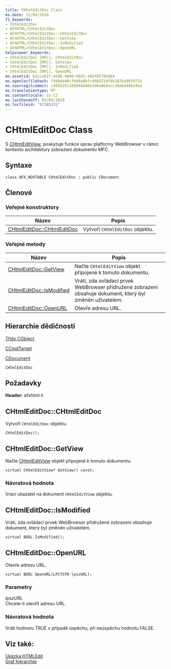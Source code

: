 ```yaml
---
title: CHtmlEditDoc Class
ms.date: 11/04/2016
f1_keywords:
- CHtmlEditDoc
- AFXHTML/CHtmlEditDoc
- AFXHTML/CHtmlEditDoc::CHtmlEditDoc
- AFXHTML/CHtmlEditDoc::GetView
- AFXHTML/CHtmlEditDoc::IsModified
- AFXHTML/CHtmlEditDoc::OpenURL
helpviewer_keywords:
- CHtmlEditDoc [MFC], CHtmlEditDoc
- CHtmlEditDoc [MFC], GetView
- CHtmlEditDoc [MFC], IsModified
- CHtmlEditDoc [MFC], OpenURL
ms.assetid: b2cca61f-e5d6-4099-b0d1-46bf85f0bd64
ms.openlocfilehash: f468de46cf6d8a8bfcd60521df8b1076a98f0735
ms.sourcegitcommit: c3093251193944840e3d0a068ecc30e6449624ba
ms.translationtype: MT
ms.contentlocale: cs-CZ
ms.lasthandoff: 03/04/2019
ms.locfileid: "57285331"
---
```

# <a name="chtmleditdoc-class"></a>CHtmlEditDoc Class

S [CHtmlEditView](../../mfc/reference/chtmleditview-class.md), poskytuje funkce úprav platformy WebBrowser v rámci kontextu architektury zobrazení dokumentu MFC.

## <a name="syntax"></a>Syntaxe

```
class AFX_NOVTABLE CHtmlEditDoc : public CDocument
```

## <a name="members"></a>Členové

### <a name="public-constructors"></a>Veřejné konstruktory

|Název|Popis|
|----------|-----------------|
|[CHtmlEditDoc::CHtmlEditDoc](#chtmleditdoc)|Vytvoří `CHtmlEditDoc` objektu.|

### <a name="public-methods"></a>Veřejné metody

|Název|Popis|
|----------|-----------------|
|[CHtmlEditDoc::GetView](#getview)|Načte `CHtmlEditView` objekt připojené k tomuto dokumentu.|
|[CHtmlEditDoc::IsModified](#ismodified)|Vrátí, zda ovládací prvek WebBrowser přidružené zobrazení obsahuje dokument, který byl změněn uživatelem.|
|[CHtmlEditDoc::OpenURL](#openurl)|Otevře adresu URL.|

## <a name="inheritance-hierarchy"></a>Hierarchie dědičnosti

[Třídy CObject](../../mfc/reference/cobject-class.md)

[CCmdTarget](../../mfc/reference/ccmdtarget-class.md)

[CDocument](../../mfc/reference/cdocument-class.md)

`CHtmlEditDoc`

## <a name="requirements"></a>Požadavky

**Header:** afxhtml.h

##  <a name="chtmleditdoc"></a>  CHtmlEditDoc::CHtmlEditDoc

Vytvoří `CHtmlEditDoc` objektu.

```
CHtmlEditDoc();
```

##  <a name="getview"></a>  CHtmlEditDoc::GetView

Načte [CHtmlEditView](../../mfc/reference/chtmleditview-class.md) objekt připojené k tomuto dokumentu.

```
virtual CHtmlEditView* GetView() const;
```

### <a name="return-value"></a>Návratová hodnota

Vrací ukazatel na dokument `CHtmlEditView` objektu.

##  <a name="ismodified"></a>  CHtmlEditDoc::IsModified

Vrátí, zda ovládací prvek WebBrowser přidružené zobrazení obsahuje dokument, který byl změněn uživatelem.

```
virtual BOOL IsModified();
```

##  <a name="openurl"></a>  CHtmlEditDoc::OpenURL

Otevře adresu URL.

```
virtual BOOL OpenURL(LPCTSTR lpszURL);
```

### <a name="parameters"></a>Parametry

*lpszURL*<br/>
Chcete-li otevřít adresu URL.

### <a name="return-value"></a>Návratová hodnota

Vrátí hodnotu TRUE v případě úspěchu; při neúspěchu hodnotu FALSE.

## <a name="see-also"></a>Viz také:

[Ukázka HTMLEdit](../../visual-cpp-samples.md)<br/>
[Graf hierarchie](../../mfc/hierarchy-chart.md)
